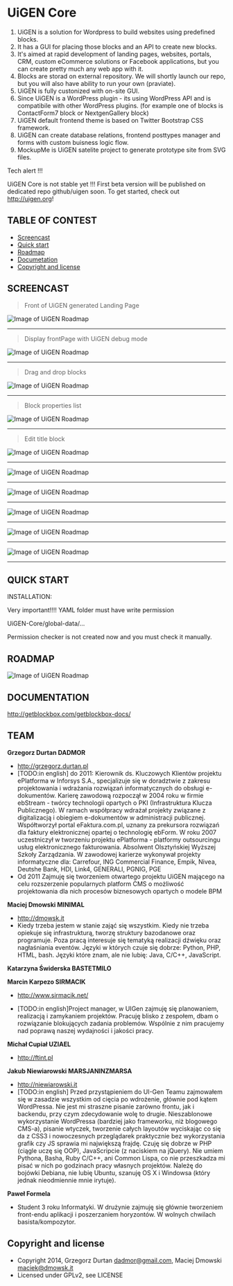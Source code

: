 UiGEN Core 
=====================

1. UiGEN is a solution for Wordpress to build websites using predefined blocks.
2. It has a GUI for placing those blocks and an API to create new blocks.
3. It's aimed at rapid development of landing pages, websites, portals, CRM, custom eCommerce solutions or Facebook applications, but you can create pretty much any web app with it.
4. Blocks are storad on external repository. We will shortly launch our repo, but you will also have ability to run your own (praviate).
5. UiGEN is fully custonized with on-site GUI.
6. Since UiGEN is a WordPress plugin - its using WordPress API and is compatibile with other WordPress plugins. (for example one of blocks is ContactForm7 block or NextgenGallery block)
7. UiGEN default frontend theme is based on Twitter Bootstrap CSS framework.
8. UiGEN can create database relations, frontend posttypes manager and forms with custom buisness logic flow.
9. MockupMe is UiGEN satelite project to generate prototype site from SVG files.

Tech alert !!!

UiGEN Core is not stable yet !!!
First beta version will be published on dedicated repo github/uigen soon.
To get started, check out <http://uigen.org>!

## TABLE OF CONTEST

 - [Screencast](#screencast)
 - [Quick start](#quick-start)
 - [Roadmap](#roadmap)
 - [Documetation](#documentation)
 - [Copyright and license](#copyright-and-license)

## SCREENCAST

> Front of UiGEN generated Landing Page

![Image of UiGEN Roadmap](https://github.com/dadmor/UiGEN-Core/blob/master/screencast/1_start_from_generated_landing.png)
___

> Display frontPage with UiGEN debug mode

![Image of UiGEN Roadmap](https://github.com/dadmor/UiGEN-Core/blob/master/screencast/2_decorate_ladning_for_UiGEN_debuger.png)
___

> Drag and drop blocks

![Image of UiGEN Roadmap](https://github.com/dadmor/UiGEN-Core/blob/master/screencast/3_Drag_and_drop_box.png)
___

> Block properties list

![Image of UiGEN Roadmap](https://github.com/dadmor/UiGEN-Core/blob/master/screencast/4_box_properties.png)
___

> Edit title block 

![Image of UiGEN Roadmap](https://github.com/dadmor/UiGEN-Core/blob/master/screencast/5_edit_title_block.png)
___

![Image of UiGEN Roadmap](https://github.com/dadmor/UiGEN-Core/blob/master/screencast/6_query_post_box.png)
___


![Image of UiGEN Roadmap](https://github.com/dadmor/UiGEN-Core/blob/master/screencast/7_query_properties_box.png)
___

![Image of UiGEN Roadmap](https://github.com/dadmor/UiGEN-Core/blob/master/screencast/8_change_grid_box.png)
___

![Image of UiGEN Roadmap](https://github.com/dadmor/UiGEN-Core/blob/master/screencast/9_pages_users_database_manager.png)
___

![Image of UiGEN Roadmap](https://github.com/dadmor/UiGEN-Core/blob/master/screencast/10_yaml_mode.png)
___


## QUICK START

INSTALLATION:

Very important!!!!
YAML folder must have write permission

UiGEN-Core/global-data/...

Permission checker is not created now and you must check it manually.

## ROADMAP

![Image of UiGEN Roadmap](https://github.com/dadmor/UiGEN-Core/blob/master/roadmap.png)

## DOCUMENTATION

<http://getblockbox.com/getblockbox-docs/>

## TEAM

**Grzegorz Durtan DADMOR**

- <http://grzegorz.durtan.pl>
- [TODO:in english] do 2011:
Kierownik ds. Kluczowych Klientów projektu ePlatforma w Inforsys S.A., specjalizuje się w doradztwie z zakresu projektowania i wdrażania rozwiązań informatycznych do obsługi e-dokumentów. Karierę zawodową rozpoczął w 2004 roku w firmie ebStream - twórcy technologii opartych o PKI (Infrastruktura Klucza Publicznego). W ramach współpracy wdrażał projekty związane z digitalizacją i obiegiem e-dokumentów w administracji publicznej. Współtworzył portal eFaktura.com.pl, uznany za prekursora rozwiązań dla faktury elektronicznej opartej o technologię ebForm. W roku 2007 uczestniczył w tworzeniu projektu ePlatforma - platformy outsourcingu usług elektronicznego fakturowania. Absolwent Olsztyńskiej Wyższej Szkoły Zarządzania.
W zawodowej karierze wykonywał projekty informatyczne dla: Carrefour, ING Commercial Finance, Empik, Nivea, Deutshe Bank, HDI, Link4, GENERALI, PGNIG, PGE 
- Od 2011
Zajmuję się tworzeniem otwartego projektu UiGEN mającego na celu rozszerzenie popularnych platform CMS o możliwość projektowania dla nich procesów biznesowych opartych o modele BPM

**Maciej Dmowski MINIMAL**

- <http://dmowsk.it>
- Kiedy trzeba jestem w stanie zająć się wszystkim. Kiedy nie trzeba
opiekuje się infrastrukturą, tworzę struktury bazodanowe oraz
programuje. Poza pracą interesuje się tematyką realizacji dźwięku oraz
nagłaśniania eventów. Języki w których czuje się dobrze: Python, PHP,
HTML, bash. Języki które znam, ale nie lubię: Java, C/C++, JavaScript.

**Katarzyna Świderska BASTETMILO**

**Marcin Karpezo SIRMACIK**

- http://www.sirmacik.net/

- [TODO:in english]Project manager, w UIGen zajmuję się planowaniem, realizacją i zamykaniem projektów. Pracuję blisko z zespołem, dbam o rozwiązanie blokujących zadania problemów. Wspólnie z nim pracujemy nad poprawą naszej wydajności i jakości pracy.

**Michał Cupiał UZIAEL**

- <http://ftint.pl>

**Jakub Niewiarowski MARSJANINZMARSA**

- <http://niewiarowski.it>
- [TODO:in english] Przed przystąpieniem do UI-Gen Teamu zajmowałem się w zasadzie wszystkim od cięcia po wdrożenie, głównie pod kątem WordPressa. Nie jest mi straszne pisanie zarówno frontu, jak i backendu, przy czym zdecydowanie wolę to drugie. Nieszablonowe wykorzystanie WordPressa (bardziej jako frameworku, niż blogowego CMS-a), pisanie wtyczek, tworzenie całych layoutów wyciskając co się da z CSS3 i nowoczesnych przeglądarek praktycznie bez wykorzystania grafik czy JS sprawia mi największą frajdę. Czuję się dobrze w PHP (ciągle uczę się OOP), JavaScripcie (z naciskiem na jQuery). Nie umiem Pythona, Basha, Ruby C/C++, ani Common Lispa, co nie przeszkadza mi pisać w nich po godzinach pracy własnych projektów. Należę do bojówki Debiana, nie lubię Ubuntu, szanuję OS X i Windowsa (który jednak nieodmiennie mnie irytuje).

**Paweł Formela**

- Student 3 roku Informatyki. W drużynie zajmuję się głównie tworzeniem front-endu aplikacji i poszerzaniem horyzontów. W wolnych chwilach basista/kompozytor.

## Copyright and license

* Copyright 2014, Grzegorz Durtan <dadmor@gmail.com>, Maciej Dmowski <maciek@dmowsk.it>
* Licensed under GPLv2, see LICENSE
